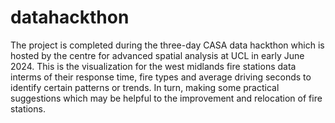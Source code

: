 # datahackthon

The project is completed during the three-day CASA data hackthon which is hosted by the centre for advanced spatial analysis at UCL in early June 2024.
This is the visualization for the west midlands fire stations data interms of their response time, fire types and average driving seconds to identify certain patterns or trends. In turn, making some practical suggestions which may be helpful to the improvement and relocation of fire stations.
